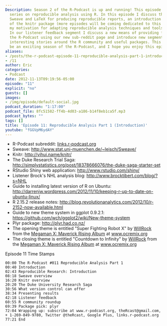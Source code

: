 ```yaml
---
Description: Season 2 of the R-Podcast is up and running! This episode begins a multi-part
  series on reproducible analysis using R. In this episode I discuss the usage of
  Sweave and LaTeX for producing reproducible reports, an introduction to the capabilities
  of the knitr package (more episodes will be coming dedicated to this package), and
  my motivation for adapting reproducible analysis techniques and tools into my workflow.
  In our listener feedback segment I discuss a new means of providing feedback to
  the R-Podcast using our new sub-reddit page and introduce new segments highlighting
  interesting stories around the R community and useful packages. This promises to
  be an exciting season of the R-Podcast, and I hope you enjoy this episode!
aliases:
- /posts/the-r-podcast-episode-11-reproducible-analysis-part-1-introduction.html
- /11
author: Eric
categories:
- Podcast
date: 2012-11-13T09:19:56-05:00
episode: "11"
explicit: "no"
guests: []
images:
- /img/episode/default-social.jpg
podcast_duration: "1:17:00"
podcast_file: 8fc51582-ff4b-4d03-a186-b14f8eb1ca5f.mp3
podcast_bytes: ""
tags: []
title: 'Episode 11: Reproducible Analysis Part 1 (Introduction)'
youtube: "fGGVpM6ydAY"
---
```


-   R-Podcast subreddit: [links.r-podcast.org](http://links.r-podcast.org)
-   Sweave: <http://www.stat.uni-muenchen.de/~leisch/Sweave/>
-   Knitr: <http://yihui.name/knitr/>
-   The Duke Research Trial Saga: <http://simplystatistics.org/post/18378666076/the-duke-saga-starter-set>
-   RStudio Shiny web application: <http://www.rstudio.com/shiny/>
-   Listener Brock's NHL analysis blog: <http://www.brocktibert.com/blog/?s=NHL>
-   Guide to installing latest version of R on Ubuntu: <http://darrenjw.wordpress.com/2012/11/10/keeping-r-up-to-date-on-ubuntu-linux/>
-   R 2.15.2 release notes: <http://blog.revolutionanalytics.com/2012/10/r-2152-now-available.html>
-   Guide to new theme system in ggplot 0.9.2.1: <https://github.com/wch/ggplot2/wiki/New-theme-system>
-   Plyr package: <http://plyr.had.co.nz/>
-   The opening theme is entitled "Super Fighting Robot X" by [WillRock](http://ocremix.org/artist/5043/willrock) from the [Megaman X: Maverick Rising Album](http://maverick.ocremix.org/) at www.ocremix.org
-   The closing theme is entitled "Countdown to Infinity" by [WillRock](http://ocremix.org/artist/5043/willrock) from the [Megaman X: Maverick Rising Album](http://maverick.ocremix.org/) at www.ocremix.org

Episode 11 Time Stamps

    00:00 The R-Podcast #011 Reproducible Analysis Part 1
    00:40 Introduction
    02:43 Reproducible Research: Introduction
    08:18 Sweave overview
    16:20 Knitr overview
    20:20 The Duke University Research Saga
    30:56 What version control can offer
    38:34 Presenting results
    42:18 Listener feedback
    60:55 R community roundup
    69:39 Package pick: plyr
    72:04 Wrapping up: subscribe at www.r-podcast.org, theRcast@gmail.com, + 1-269-849-9780, Twitter @theRcast, Google Plus, links.r-podcast.org
    77:21 End
